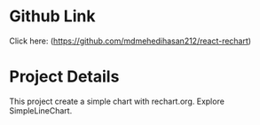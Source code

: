 # Github Link

Click here: (https://github.com/mdmehedihasan212/react-rechart)

# Project Details

This project create a simple chart with rechart.org. Explore SimpleLineChart.
